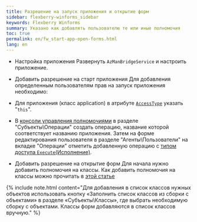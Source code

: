 ```yaml
---
title: Разрешение на запуск приложения и открытие форм
sidebar: flexberry-winforms_sidebar
keywords: Flexberry Winforms 
summary: Указано как добавлять пользователю те или иные полномочия
toc: true
permalink: en/fw_start-app-open-forms.html
lang: en
---
```


* Настройка приложения
Развернуть `AzManBridgeService` и настроить приложение.

* Добавить разрешение на старт приложения
Для добавления определенным пользователям прав на запуск приложения необходимо:
 
* Для приложения (класс application) в атрибуте [`AccessType`](fo_access-type.html) указать "`this`".

* В [консоли управления полномочиями](efs_security-console.html) в разделе "Субъекты\Операции" создать операцию, название которой соответствует названию приложения.
Затем на форме редактирования пользователя в разделе "Агенты\Пользователи" на вкладке "Операции" отметить добавленную операцию с [типом доступа `Execute`(Исполнение)](efs_right-manager.html).

* Добавить разрешение на открытие форм
Для начала нужно добавить полномочия на классы.
Как добавить полномочия на классы можно прочитать в [этой статье](fa_authority-classes.html) 

{% include note.html content="Для добавления в список классов нужных объектов использовать кнопку «Заполнить список классов из сборки с объектами» в разделе «Субъекты\Классы», где выбрать необходимую сборку с объектами. Классы форм добавляются в список классов вручную." %}

